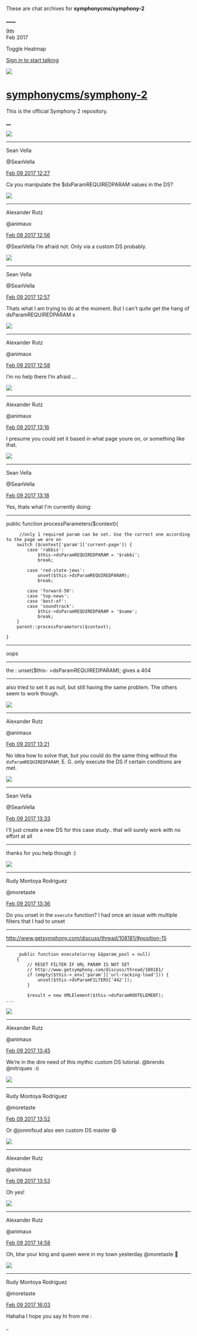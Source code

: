 These are chat archives for **symphonycms/symphony-2**

[__](/symphonycms/symphony-2/archives/2017/02/10)[__](/symphonycms/symphony-2/archives/2017/02/08)

9th  
Feb 2017

Toggle Heatmap

[Sign in to start talking](/login?action=login&button=archive-login)

![](https://avatars-02.gitter.im/group/iv/3/57542c45c43b8c601977197e?s=48)

#  [symphonycms/symphony-2](/symphonycms/symphony-2)

This is the official Symphony 2 repository.

[ __](/orgs/symphonycms/rooms "More symphonycms rooms")

![](https://avatars0.githubusercontent.com/u/11162226?v=3&s=30)

____

Sean Vella

@SeanVella

[Feb 09 2017
12:27](https://gitter.im/symphonycms/symphony-2?at=589c6024f045df0a22269890)

Ca you manipulate the $dsParamREQUIREDPARAM values in the DS?

![](https://avatars2.githubusercontent.com/u/446874?v=4&s=30)

____

Alexander Rutz

@animaux

[Feb 09 2017
12:56](https://gitter.im/symphonycms/symphony-2?at=589c66f2f045df0a2226be9b)

@SeanVella I’m afraid not. Only via a custom DS probably.

![](https://avatars0.githubusercontent.com/u/11162226?v=3&s=30)

____

Sean Vella

@SeanVella

[Feb 09 2017
12:57](https://gitter.im/symphonycms/symphony-2?at=589c672dde50490822a796b4)

Thats what I am trying to do at the moment. But I can't quite get the hang of
dsParamREQUIREDPARAM s

![](https://avatars2.githubusercontent.com/u/446874?v=4&s=30)

____

Alexander Rutz

@animaux

[Feb 09 2017
12:58](https://gitter.im/symphonycms/symphony-2?at=589c67696b2d8dd5522020b2)

I’m no help there I’m afraid …

![](https://avatars2.githubusercontent.com/u/446874?v=4&s=30)

____

Alexander Rutz

@animaux

[Feb 09 2017
13:16](https://gitter.im/symphonycms/symphony-2?at=589c6bbfaa800ee52c71f077)

I presume you could set it based in what page youre on, or something like
that.

![](https://avatars0.githubusercontent.com/u/11162226?v=3&s=30)

____

Sean Vella

@SeanVella

[Feb 09 2017
13:18](https://gitter.im/symphonycms/symphony-2?at=589c6c11872fc8ce6212ca39)

Yes, thats what I'm currently doing:

____

public function processParameters($context){

    
    
         //only 1 required param can be set. Use the correct one according to the page we are on
        switch ($context['param']['current-page']) {
            case 'rabbis':
                $this->dsParamREQUIREDPARAM = '$rabbi';
                break;
    
            case 'red-state-jews':
                unset($this->dsParamREQUIREDPARAM);
                break;
    
            case 'forward-50':
            case 'top-news':
            case 'best-of':
            case 'soundtrack':
                $this->dsParamREQUIREDPARAM = '$name';
                break;
        }
        parent::processParameters($context);
    
    }

____

oops

____

the : unset($this- >dsParamREQUIREDPARAM); gives a 404

____

also tried to set it as null, but still having the same problem. The others
seem to work though.

![](https://avatars2.githubusercontent.com/u/446874?v=4&s=30)

____

Alexander Rutz

@animaux

[Feb 09 2017
13:21](https://gitter.im/symphonycms/symphony-2?at=589c6cd2872fc8ce6212ce18)

No idea how to solve that, but you could do the same thing without the
`dsParamREQUIREDPARAM`. E. G. only execute the DS if certain conditions are
met.

![](https://avatars0.githubusercontent.com/u/11162226?v=3&s=30)

____

Sean Vella

@SeanVella

[Feb 09 2017
13:33](https://gitter.im/symphonycms/symphony-2?at=589c6fad1465c46a56417096)

I'll just create a new DS for this case study.. that will surely work with no
effort at all

____

thanks for you help though :)

![](https://avatars2.githubusercontent.com/u/857982?v=4&s=30)

____

Rudy Montoya Rodriguez

@moretaste

[Feb 09 2017
13:36](https://gitter.im/symphonycms/symphony-2?at=589c705ade50490822a7d2b9)

Do you unset in the `execute` function? I had once an issue with multiple
filters that I had to unset

____

<http://www.getsymphony.com/discuss/thread/108181/#position-15>

____

    
    
         public function execute(array &$param_pool = null)
        {
            // RESET FILTER IF URL PARAM IS NOT SET
            // http://www.getsymphony.com/discuss/thread/108181/
            if (empty($this->_env['param']['url-racking-load'])) {
                unset($this->dsParamFILTERS['442']);
            }
    
            $result = new XMLElement($this->dsParamROOTELEMENT);
    ...

![](https://avatars2.githubusercontent.com/u/446874?v=4&s=30)

____

Alexander Rutz

@animaux

[Feb 09 2017
13:45](https://gitter.im/symphonycms/symphony-2?at=589c725fde50490822a7dd0e)

We’re in the dire need of this mythic custom DS tutorial. @brendo @nitriques
`:D`

![](https://avatars2.githubusercontent.com/u/857982?v=4&s=30)

____

Rudy Montoya Rodriguez

@moretaste

[Feb 09 2017
13:52](https://gitter.im/symphonycms/symphony-2?at=589c74011465c46a56418ba9)

Or @jonmifsud also een custom DS master :smile:

![](https://avatars2.githubusercontent.com/u/446874?v=4&s=30)

____

Alexander Rutz

@animaux

[Feb 09 2017
13:53](https://gitter.im/symphonycms/symphony-2?at=589c7445f045df0a22270987)

Oh yes!

![](https://avatars2.githubusercontent.com/u/446874?v=4&s=30)

____

Alexander Rutz

@animaux

[Feb 09 2017
14:58](https://gitter.im/symphonycms/symphony-2?at=589c83ac6b2d8dd55220c8d3)

Oh, btw your king and queen were in my town yesterday @moretaste :bow:

![](https://avatars2.githubusercontent.com/u/857982?v=4&s=30)

____

Rudy Montoya Rodriguez

@moretaste

[Feb 09 2017
16:03](https://gitter.im/symphonycms/symphony-2?at=589c92b76b2d8dd552213316)

Hahaha I hope you say hi from me :

_

